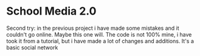 # School Media 2.0

Second try: in the previous project i have made some mistakes and it couldn't go online. Maybe this one will.
The code is not 100% mine, i have took it from a tutorial, but i have made a lot of changes and additions.
It's a basic social network
